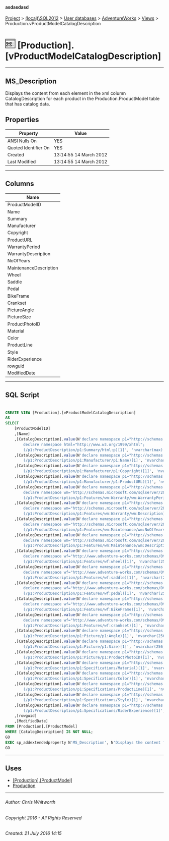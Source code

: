 #### asdasdasd

[Project](../../../../index.md) > [(local)\\SQL2012](../../../index.md) > [User databases](../../index.md) > [AdventureWorks](../index.md) > [Views](Views.md) > Production.vProductModelCatalogDescription

# ![Views](../../../../Images/View32.png) [Production].[vProductModelCatalogDescription]

---

## <a name="#description"></a>MS_Description

Displays the content from each element in the xml column CatalogDescription for each product in the Production.ProductModel table that has catalog data.

## <a name="#properties"></a>Properties

| Property | Value |
|---|---|
| ANSI Nulls On | YES |
| Quoted Identifier On | YES |
| Created | 13:14:55 14 March 2012 |
| Last Modified | 13:14:55 14 March 2012 |


---

## <a name="#columns"></a>Columns

| Name |
|---|
| ProductModelID |
| Name |
| Summary |
| Manufacturer |
| Copyright |
| ProductURL |
| WarrantyPeriod |
| WarrantyDescription |
| NoOfYears |
| MaintenanceDescription |
| Wheel |
| Saddle |
| Pedal |
| BikeFrame |
| Crankset |
| PictureAngle |
| PictureSize |
| ProductPhotoID |
| Material |
| Color |
| ProductLine |
| Style |
| RiderExperience |
| rowguid |
| ModifiedDate |


---

## <a name="#sqlscript"></a>SQL Script

```sql

CREATE VIEW [Production].[vProductModelCatalogDescription] 
AS 
SELECT 
    [ProductModelID] 
    ,[Name] 
    ,[CatalogDescription].value(N'declare namespace p1="http://schemas.microsoft.com/sqlserver/2004/07/adventure-works/ProductModelDescription"; 
        declare namespace html="http://www.w3.org/1999/xhtml"; 
        (/p1:ProductDescription/p1:Summary/html:p)[1]', 'nvarchar(max)') AS [Summary] 
    ,[CatalogDescription].value(N'declare namespace p1="http://schemas.microsoft.com/sqlserver/2004/07/adventure-works/ProductModelDescription"; 
        (/p1:ProductDescription/p1:Manufacturer/p1:Name)[1]', 'nvarchar(max)') AS [Manufacturer] 
    ,[CatalogDescription].value(N'declare namespace p1="http://schemas.microsoft.com/sqlserver/2004/07/adventure-works/ProductModelDescription"; 
        (/p1:ProductDescription/p1:Manufacturer/p1:Copyright)[1]', 'nvarchar(30)') AS [Copyright] 
    ,[CatalogDescription].value(N'declare namespace p1="http://schemas.microsoft.com/sqlserver/2004/07/adventure-works/ProductModelDescription"; 
        (/p1:ProductDescription/p1:Manufacturer/p1:ProductURL)[1]', 'nvarchar(256)') AS [ProductURL] 
    ,[CatalogDescription].value(N'declare namespace p1="http://schemas.microsoft.com/sqlserver/2004/07/adventure-works/ProductModelDescription"; 
        declare namespace wm="http://schemas.microsoft.com/sqlserver/2004/07/adventure-works/ProductModelWarrAndMain"; 
        (/p1:ProductDescription/p1:Features/wm:Warranty/wm:WarrantyPeriod)[1]', 'nvarchar(256)') AS [WarrantyPeriod] 
    ,[CatalogDescription].value(N'declare namespace p1="http://schemas.microsoft.com/sqlserver/2004/07/adventure-works/ProductModelDescription"; 
        declare namespace wm="http://schemas.microsoft.com/sqlserver/2004/07/adventure-works/ProductModelWarrAndMain"; 
        (/p1:ProductDescription/p1:Features/wm:Warranty/wm:Description)[1]', 'nvarchar(256)') AS [WarrantyDescription] 
    ,[CatalogDescription].value(N'declare namespace p1="http://schemas.microsoft.com/sqlserver/2004/07/adventure-works/ProductModelDescription"; 
        declare namespace wm="http://schemas.microsoft.com/sqlserver/2004/07/adventure-works/ProductModelWarrAndMain"; 
        (/p1:ProductDescription/p1:Features/wm:Maintenance/wm:NoOfYears)[1]', 'nvarchar(256)') AS [NoOfYears] 
    ,[CatalogDescription].value(N'declare namespace p1="http://schemas.microsoft.com/sqlserver/2004/07/adventure-works/ProductModelDescription"; 
        declare namespace wm="http://schemas.microsoft.com/sqlserver/2004/07/adventure-works/ProductModelWarrAndMain"; 
        (/p1:ProductDescription/p1:Features/wm:Maintenance/wm:Description)[1]', 'nvarchar(256)') AS [MaintenanceDescription] 
    ,[CatalogDescription].value(N'declare namespace p1="http://schemas.microsoft.com/sqlserver/2004/07/adventure-works/ProductModelDescription"; 
        declare namespace wf="http://www.adventure-works.com/schemas/OtherFeatures"; 
        (/p1:ProductDescription/p1:Features/wf:wheel)[1]', 'nvarchar(256)') AS [Wheel] 
    ,[CatalogDescription].value(N'declare namespace p1="http://schemas.microsoft.com/sqlserver/2004/07/adventure-works/ProductModelDescription"; 
        declare namespace wf="http://www.adventure-works.com/schemas/OtherFeatures"; 
        (/p1:ProductDescription/p1:Features/wf:saddle)[1]', 'nvarchar(256)') AS [Saddle] 
    ,[CatalogDescription].value(N'declare namespace p1="http://schemas.microsoft.com/sqlserver/2004/07/adventure-works/ProductModelDescription"; 
        declare namespace wf="http://www.adventure-works.com/schemas/OtherFeatures"; 
        (/p1:ProductDescription/p1:Features/wf:pedal)[1]', 'nvarchar(256)') AS [Pedal] 
    ,[CatalogDescription].value(N'declare namespace p1="http://schemas.microsoft.com/sqlserver/2004/07/adventure-works/ProductModelDescription"; 
        declare namespace wf="http://www.adventure-works.com/schemas/OtherFeatures"; 
        (/p1:ProductDescription/p1:Features/wf:BikeFrame)[1]', 'nvarchar(max)') AS [BikeFrame] 
    ,[CatalogDescription].value(N'declare namespace p1="http://schemas.microsoft.com/sqlserver/2004/07/adventure-works/ProductModelDescription"; 
        declare namespace wf="http://www.adventure-works.com/schemas/OtherFeatures"; 
        (/p1:ProductDescription/p1:Features/wf:crankset)[1]', 'nvarchar(256)') AS [Crankset] 
    ,[CatalogDescription].value(N'declare namespace p1="http://schemas.microsoft.com/sqlserver/2004/07/adventure-works/ProductModelDescription"; 
        (/p1:ProductDescription/p1:Picture/p1:Angle)[1]', 'nvarchar(256)') AS [PictureAngle] 
    ,[CatalogDescription].value(N'declare namespace p1="http://schemas.microsoft.com/sqlserver/2004/07/adventure-works/ProductModelDescription"; 
        (/p1:ProductDescription/p1:Picture/p1:Size)[1]', 'nvarchar(256)') AS [PictureSize] 
    ,[CatalogDescription].value(N'declare namespace p1="http://schemas.microsoft.com/sqlserver/2004/07/adventure-works/ProductModelDescription"; 
        (/p1:ProductDescription/p1:Picture/p1:ProductPhotoID)[1]', 'nvarchar(256)') AS [ProductPhotoID] 
    ,[CatalogDescription].value(N'declare namespace p1="http://schemas.microsoft.com/sqlserver/2004/07/adventure-works/ProductModelDescription"; 
        (/p1:ProductDescription/p1:Specifications/Material)[1]', 'nvarchar(256)') AS [Material] 
    ,[CatalogDescription].value(N'declare namespace p1="http://schemas.microsoft.com/sqlserver/2004/07/adventure-works/ProductModelDescription"; 
        (/p1:ProductDescription/p1:Specifications/Color)[1]', 'nvarchar(256)') AS [Color] 
    ,[CatalogDescription].value(N'declare namespace p1="http://schemas.microsoft.com/sqlserver/2004/07/adventure-works/ProductModelDescription"; 
        (/p1:ProductDescription/p1:Specifications/ProductLine)[1]', 'nvarchar(256)') AS [ProductLine] 
    ,[CatalogDescription].value(N'declare namespace p1="http://schemas.microsoft.com/sqlserver/2004/07/adventure-works/ProductModelDescription"; 
        (/p1:ProductDescription/p1:Specifications/Style)[1]', 'nvarchar(256)') AS [Style] 
    ,[CatalogDescription].value(N'declare namespace p1="http://schemas.microsoft.com/sqlserver/2004/07/adventure-works/ProductModelDescription"; 
        (/p1:ProductDescription/p1:Specifications/RiderExperience)[1]', 'nvarchar(1024)') AS [RiderExperience] 
    ,[rowguid] 
    ,[ModifiedDate]
FROM [Production].[ProductModel] 
WHERE [CatalogDescription] IS NOT NULL;
GO
EXEC sp_addextendedproperty N'MS_Description', N'Displays the content from each element in the xml column CatalogDescription for each product in the Production.ProductModel table that has catalog data.', 'SCHEMA', N'Production', 'VIEW', N'vProductModelCatalogDescription', NULL, NULL
GO

```


---

## <a name="#uses"></a>Uses

* [[Production].[ProductModel]](../Tables/ProductModel.md)
* [Production](../Security/Schemas/Production.md)


---

###### Author:  Chris Whitworth

###### Copyright 2016 - All Rights Reserved

###### Created: 21 July 2016 14:15

